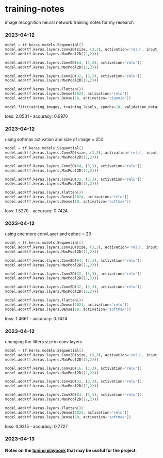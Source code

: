 # training-notes
 image recognition neural network training notes for my research

### 2023-04-12
```python
model = tf.keras.models.Sequential()
model.add(tf.keras.layers.Conv2D(size, (3,3), activation='relu', input_shape=(size,size,1)))
model.add(tf.keras.layers.MaxPool2D((2,2)))

model.add(tf.keras.layers.Conv2D(64, (3,3), activation='relu'))
model.add(tf.keras.layers.MaxPool2D((2,2)))

model.add(tf.keras.layers.Conv2D(32, (3,3), activation='relu'))
model.add(tf.keras.layers.MaxPool2D((2,2)))

model.add(tf.keras.layers.Flatten())
model.add(tf.keras.layers.Dense(1024, activation='relu'))
model.add(tf.keras.layers.Dense(10, activation='sigmoid'))

model.fit(training_images, training_labels, epochs=10, validation_data=(testing_images, testing_labels))
```
loss: 2.0531 - accuracy: 0.6970

### 2023-04-12
using softmax activation and size of image = 250
```python
model = tf.keras.models.Sequential()
model.add(tf.keras.layers.Conv2D(size, (3,3), activation='relu', input_shape=(size,size,1)))
model.add(tf.keras.layers.MaxPool2D((2,2)))

model.add(tf.keras.layers.Conv2D(64, (3,3), activation='relu'))
model.add(tf.keras.layers.MaxPool2D((2,2)))

model.add(tf.keras.layers.Conv2D(32, (3,3), activation='relu'))
model.add(tf.keras.layers.MaxPool2D((2,2)))

model.add(tf.keras.layers.Flatten())
model.add(tf.keras.layers.Dense(1024, activation='relu'))
model.add(tf.keras.layers.Dense(10, activation='softmax'))
```
loss: 1.5270 - accuracy: 0.7424

### 2023-04-12
using one more convLayer and ephoc = 20
```python
model = tf.keras.models.Sequential()
model.add(tf.keras.layers.Conv2D(size, (3,3), activation='relu', input_shape=(size,size,1)))
model.add(tf.keras.layers.MaxPool2D((2,2)))

model.add(tf.keras.layers.Conv2D(64, (3,3), activation='relu'))
model.add(tf.keras.layers.MaxPool2D((2,2)))

model.add(tf.keras.layers.Conv2D(32, (3,3), activation='relu'))
model.add(tf.keras.layers.MaxPool2D((2,2)))

model.add(tf.keras.layers.Conv2D(32, (3,3), activation='relu'))
model.add(tf.keras.layers.MaxPool2D((2,2)))

model.add(tf.keras.layers.Flatten())
model.add(tf.keras.layers.Dense(1024, activation='relu'))
model.add(tf.keras.layers.Dense(10, activation='softmax'))
```
loss: 1.4661 - accuracy: 0.7424

### 2023-04-12
changing the filters size in conv layers

```python
model = tf.keras.models.Sequential()
model.add(tf.keras.layers.Conv2D(size, (3,3), activation='relu', input_shape=(size,size,1)))
model.add(tf.keras.layers.MaxPool2D((2,2)))

model.add(tf.keras.layers.Conv2D(16, (3,3), activation='relu'))
model.add(tf.keras.layers.MaxPool2D((2,2)))

model.add(tf.keras.layers.Conv2D(32, (3,3), activation='relu'))
model.add(tf.keras.layers.MaxPool2D((2,2)))

model.add(tf.keras.layers.Conv2D(64, (3,3), activation='relu'))
model.add(tf.keras.layers.MaxPool2D((2,2)))

model.add(tf.keras.layers.Flatten())
model.add(tf.keras.layers.Dense(1024, activation='relu'))
model.add(tf.keras.layers.Dense(10, activation='softmax'))
```
loss: 0.9315 - accuracy: 0.7727

### 2023-04-13
#### Notes on the [tuning playbook](https://github.com/google-research/tuning_playbook) that may be useful for the project.


